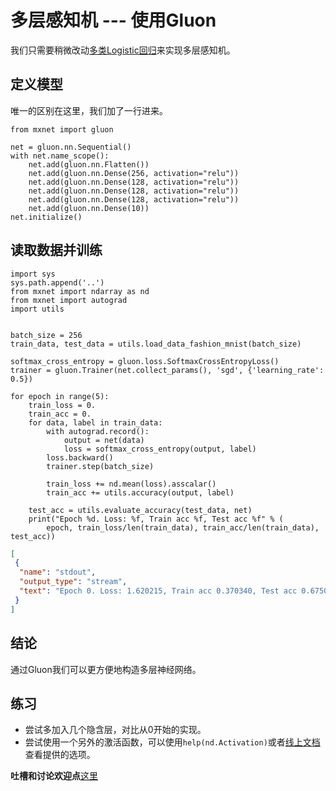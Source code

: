 # 多层感知机 --- 使用Gluon

我们只需要稍微改动[多类Logistic回归](../chapter01_crashcourse/softmax-regression-gluon.md)来实现多层感知机。

## 定义模型

唯一的区别在这里，我们加了一行进来。

```{.python .input  n=4}
from mxnet import gluon

net = gluon.nn.Sequential()
with net.name_scope():
    net.add(gluon.nn.Flatten())
    net.add(gluon.nn.Dense(256, activation="relu"))
    net.add(gluon.nn.Dense(128, activation="relu"))
    net.add(gluon.nn.Dense(128, activation="relu"))
    net.add(gluon.nn.Dense(128, activation="relu"))
    net.add(gluon.nn.Dense(10))
net.initialize()
```

## 读取数据并训练

```{.python .input  n=5}
import sys
sys.path.append('..')
from mxnet import ndarray as nd
from mxnet import autograd
import utils


batch_size = 256
train_data, test_data = utils.load_data_fashion_mnist(batch_size)

softmax_cross_entropy = gluon.loss.SoftmaxCrossEntropyLoss()
trainer = gluon.Trainer(net.collect_params(), 'sgd', {'learning_rate': 0.5})

for epoch in range(5):
    train_loss = 0.
    train_acc = 0.
    for data, label in train_data:
        with autograd.record():
            output = net(data)
            loss = softmax_cross_entropy(output, label)
        loss.backward()
        trainer.step(batch_size)

        train_loss += nd.mean(loss).asscalar()
        train_acc += utils.accuracy(output, label)

    test_acc = utils.evaluate_accuracy(test_data, net)
    print("Epoch %d. Loss: %f, Train acc %f, Test acc %f" % (
        epoch, train_loss/len(train_data), train_acc/len(train_data), test_acc))
```

```{.json .output n=5}
[
 {
  "name": "stdout",
  "output_type": "stream",
  "text": "Epoch 0. Loss: 1.620215, Train acc 0.370340, Test acc 0.675098\nEpoch 1. Loss: 0.696776, Train acc 0.722036, Test acc 0.789062\nEpoch 2. Loss: 0.529454, Train acc 0.798643, Test acc 0.835352\nEpoch 3. Loss: 0.463047, Train acc 0.828640, Test acc 0.859180\nEpoch 4. Loss: 0.424583, Train acc 0.844271, Test acc 0.852148\n"
 }
]
```

## 结论

通过Gluon我们可以更方便地构造多层神经网络。

## 练习

- 尝试多加入几个隐含层，对比从0开始的实现。
- 尝试使用一个另外的激活函数，可以使用`help(nd.Activation)`或者[线上文档](https://mxnet.apache.org/api/python/ndarray.html#mxnet.ndarray.Activation)查看提供的选项。

**吐槽和讨论欢迎点**[这里](https://discuss.gluon.ai/t/topic/738)
